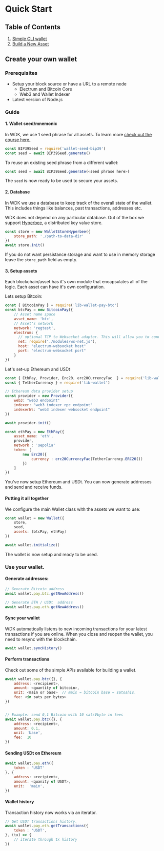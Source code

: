 
# Quick Start


## Table of Contents
1. [Simple CLI wallet](#create-your-own-wallet)
2. [Build a New Asset](./new-asset.md)

## Create your own wallet

### Prerequisites
- Setup your block source or have a URL to a remote node
    - Electrum and Bitcoin Core
    - Web3 and Wallet Indexer
- Latest version of Node.js

### Guide

#### 1. Wallet seed/mnemonic
In WDK, we use 1 seed phrase for all assets. To learn more [check out the course here.](https://planb.network/en/courses/cyp201)


```javascript
const BIP39Seed = require('wallet-seed-bip39')
const seed = await BIP39Seed.generate()
```

To reuse an existing seed phrase from a different wallet:
```javascript
const seed = await BIP39Seed.generate(<seed phrase here>)
```

The `seed` is now ready to be used to secure your assets.

#### 2. Database

In WDK we use a database to keep track of the overall state of the wallet. This includes things like balances, past transactions, addresses etc.

WDK does not depend on any particular database. Out of the box we support [Hyperbee](https://github.com/holepunchto/hyperbee), a distributed key value store.

```javascript
const store = new WalletStoreHyperbee({
    store_path: './path-to-data-dir'
})
await store.init()
```

If you do not want persistance storage and want to use in memory storage leave the `store_path` field as empty.

#### 3. Setup assets
Each blockchain/asset has it's own module that encapsulates all of the logic. Each asset can have it's own configuration.


Lets setup Bitcoin:
```javascript
const { BitcoinPay } = require('lib-wallet-pay-btc')
const btcPay = new BitcoinPay({
    // Asset name space
    asset_name: 'btc',
    // Asset's network
    network: 'regtest',
    electrum: {
      // optional TCP to Websocket adaptor. This will allow you to connect to a websocket electrum node
      net: require('./modules/ws-net.js'),
      host: "electrum-websocket host"
      port: "electrum-websocket port"
    }
})

```

Let's set-up Ethereum and USDt
```javascript
const { EthPay, Provider, Erc20, erc20CurrencyFac  } = require('lib-wallet-pay-eth')
const { TetherCurrency } = require('lib-wallet')

// Ethereum data provider setup
const provider = new Provider({
    web3: "web3 endpoint" 
    indexer: "web3 indexer rpc endpoint"
    indexerWs: "web3 indexer websocket endpoint"
})

await provider.init()

const ethPay = new EthPay({
    asset_name: 'eth',
    provider,
    network : 'sepolia'
    token: [
        new Erc20({
            currency : erc20CurrencyFac(TetherCurrency.ERC20())
        })
    ]
})

```

You've now setup Ethereum and USDt. You can now generate addresses and send and receive funds.

#### Putting it all together

We configure the main Wallet class with the assets we want to use:

```javascript
const wallet = new Wallet({
    store,
    seed,
    assets: [btcPay, ethPay]
})

await wallet.initialize()
```

The wallet is now setup and ready to be used.

### Use your wallet.

#### Generate addresses:

```javascript
// Generate Bitcoin address
await wallet.pay.btc.getNewAddress()

// Generate ETH / USDt  address
await wallet.pay.eth.getNewAddress()
```

#### Sync your wallet

WDK automatically listens to new incoming transactions for your latest transactions if you are online. When you close and reopen the wallet, you need to resync with the blockchain.

```javascript
await wallet.syncHistory()
```

#### Perform transactions

Check out some of the simple APIs available for building a wallet.


```javascript
await wallet.pay.btc({}, {
    address: <recipient>,
    amount: <quantity of bitcoin>,
    unit: <main or base>  // main = bitcoin base = satoshis. 
    fee: <in sats per bytes>
})


// Example: send 0,1 Bitcoin with 10 satsVbyte in fees
await wallet.pay.btc({}, {
    address: <recipient>,
    amount: 0.1,
    unit: 'base',
    fee:  10
})

```

#### Sending USDt on Ethereum 

```javascript
await wallet.pay.eth({
    token : 'USDT'
}, {
    address: <recipient>,
    amount: <quanity of USDT>,
    unit:  'main',
})
```


#### Wallet history

Transaction history now works via an iterator.

```javascript
// Get USDT transactions history.
await wallet.pay.eth.getTransactions({
    token : 'USDT',
}, (tx) => {
    // iterate through tx history
})
```


